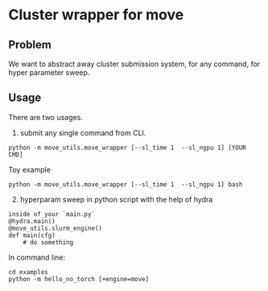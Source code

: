 # Cluster wrapper for move
## Problem
We want to abstract away cluster submission system, for any command, for hyper parameter sweep. 

## Usage
There are two usages. 
1. submit any single command from CLI.
```
python -m move_utils.move_wrapper [--sl_time 1  --sl_ngpu 1] [YOUR CMD]
```

Toy example

```
python -m move_utils.move_wrapper [--sl_time 1  --sl_ngpu 1] bash 
```


2. hyperparam sweep in python script with the help of hydra

```
inside of your `main.py` 
@hydra.main()
@move_utils.slurm_engine()
def main(cfg)
    # do something
```

In command line:
```
cd examples
python -m hello_no_torch [+engine=move] 
```

